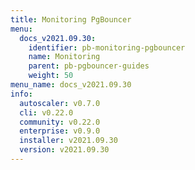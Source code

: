```yaml
---
title: Monitoring PgBouncer
menu:
  docs_v2021.09.30:
    identifier: pb-monitoring-pgbouncer
    name: Monitoring
    parent: pb-pgbouncer-guides
    weight: 50
menu_name: docs_v2021.09.30
info:
  autoscaler: v0.7.0
  cli: v0.22.0
  community: v0.22.0
  enterprise: v0.9.0
  installer: v2021.09.30
  version: v2021.09.30
---
```


